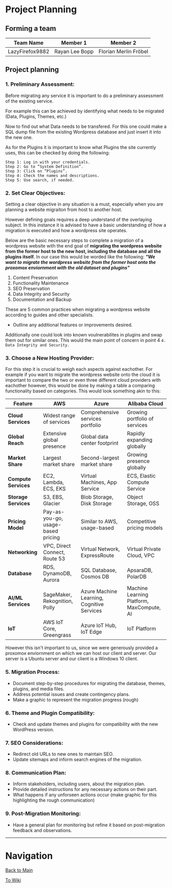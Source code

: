 # Project Planning

## Forming a team
| Team Name       | Member 1       | Member 2              |
|-----------------|----------------|-----------------------|
| LazyFirefox9882 | Rayan Lee Bopp | Florian Merlin Fröbel |

## Project planning

### 1. Preliminary Assessment:
Before migrating any service it is important to do a preliminary assessment of the existing service.

For example this can be achieved by identifying what needs to be migrated (Data, Plugins, Themes, etc.)

Now to find out what Data needs to be transfered. For this one could make a SQL dump file from the existing Wordpress database and just insert it into the new one.

As for the Plugins it is important to know what Plugins the site currently uses, this can be checked by doing the following:

    Step 1: Log in with your credentials.
    Step 2: Go to “System Definition”.
    Step 3: Click on “Plugins”.
    Step 4: Check the names and descriptions.
    Step 5: Use search, if needed.

### 2. Set Clear Objectives:
Setting a clear objective in any situation is a must, especially when you are planning a website migraiton from host to another host.

However defining goals requires a deep understand of the overlaying subject. In this instance it is advised to have a basic understanding of how a migration is executed and how a wordpress site operates.

Below are the basic necessary steps to complete a migration of a wordpress website with the end goal of **migrating the wordpress website from the former host to the new host, including the database and all the plugins itself.** In our case this would be worded like the following: ***"We want to migrate the wordpress website from the former host onto the proxomox enviornment with the old dataset and plugins"***

1. Content Preservation 
2. Functionality Maintenance
3. SEO Preservation
4. Data Integrity and Security
5. Documentation and Backup

These are 5 common practices when migrating a wordpress website according to guides and other specialists.

- Outline any additional features or improvements desired.

Additionally one could look into known voulnerabilites in plugins and swap them out for similar ones. This would the main point of concern in point 4 `4. Data Integrity and Security.`

### 3. Choose a New Hosting Provider:
For this step it is crucial to weigh each aspects against eachother. For example if you want to migrate the wordpress website onto the cloud it is important to compare the two or even three different cloud providers with eachother however, this would be done by making a table a comparing functionality based on categories. This would look something akin to this:

| **Feature**          | **AWS**                            | **Azure**                                  | **Alibaba Cloud**                         |
|----------------------|------------------------------------|--------------------------------------------|-------------------------------------------|
| **Cloud Services**   | Widest range of services           | Comprehensive services portfolio           | Growing portfolio of services             |
| **Global Reach**     | Extensive global presence          | Global data center footprint               | Rapidly expanding globally                |
| **Market Share**     | Largest market share               | Second-largest market share                | Growing presence globally                 |
| **Compute Services** | EC2, Lambda, ECS, EKS              | Virtual Machines, App Service              | ECS, Elastic Compute Service              |
| **Storage Services** | S3, EBS, Glacier                   | Blob Storage, Disk Storage                 | Object Storage, OSS                       |
| **Pricing Model**    | Pay-as-you-go, usage-based pricing | Similar to AWS, usage-based                | Competitive pricing models                |
| **Networking**       | VPC, Direct Connect, Route 53      | Virtual Network, ExpressRoute              | Virtual Private Cloud, VPC                |
| **Database**         | RDS, DynamoDB, Aurora              | SQL Database, Cosmos DB                    | ApsaraDB, PolarDB                         |
| **AI/ML Services**   | SageMaker, Rekognition, Polly      | Azure Machine Learning, Cognitive Services | Machine Learning Platform, MaxCompute, AI |
| **IoT**              | AWS IoT Core, Greengrass           | Azure IoT Hub, IoT Edge                    | IoT Platform                              |

However this isn't important to us, since we were generously provided a proxomox enviornment on which we can host our client and server.
Our server is a Ubuntu server and our client is a Windows 10 client. 

### 5. Migration Process:
- Document step-by-step procedures for migrating the database, themes, plugins, and media files.
- Address potential issues and create contingency plans.
- Make a graphic to represent the migration progress (rough)

### 6. Theme and Plugin Compatibility:
- Check and update themes and plugins for compatibility with the new WordPress version.

### 7. SEO Considerations:
- Redirect old URLs to new ones to maintain SEO.
- Update sitemaps and inform search engines of the migration.

### 8. Communication Plan:
- Inform stakeholders, including users, about the migration plan.
- Provide detailed instructions for any necessary actions on their part.
- What happens if any unforseen actions occur (make graphic for this highlighting the rough communication)

### 9. Post-Migration Monitoring:
- Have a general plan for monitoring but refine it based on post-migration feedback and observations.

---

# Navigation

[Back to Main](../README.md)

[To Wiki](https://github.com/Campus-Castolo/m158/wiki/)
